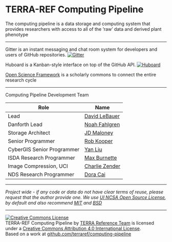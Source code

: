 # TERRA-REF Computing Pipeline

The computing pipeline is a data storage and computing system that provides researchers with access to all of the ‘raw’ data and derived plant phenotype
___
Gitter is an instant messaging and chat room system for developers and users of GitHub repositories.
[![Gitter](https://badges.gitter.im/terraref/computing-pipeline.svg)](https://gitter.im/terraref/computing-pipeline?utm_source=badge&utm_medium=badge&utm_campaign=pr-badge)

Huboard is a Kanban-style interface on top of the GitHub API.
[![Huboard](http://img.shields.io/badge/Hu-Board-7965cc.svg)](https://huboard.com/terraref/computing-pipeline)

[Open Science Framework](https://osf.io/n532g/) is a scholarly commons to connect the entire research cycle
___
Computing Pipeline Development Team

| Role | Name |
|---|---|
| Lead | [David LeBauer](https://github.com/dlebauer) | 
| Danforth Lead | [Noah Fahlgren](https://github.com/nfahlgren) | 
| Storage Architect | [JD Maloney](https://github.com/jdmaloney) | 
| Senior Programmer | [Rob Kooper](https://github.com/robkooper) |
| CyberGIS Senior Programmer |  [Yan Liu](https://github.com/yanliu-chn) | 
| ISDA Research Programmer |  [Max Burnette](https://github.com/max-zilla) |
| Image Compression, UCI | [Charlie Zender](https://github.com/czender)| 
| NDS Research Programmer | [Dora Cai](https://github.com/doracai)|


___
*Project wide - if any code or data do not have clear terms of reuse, please request that the author provide one. We use [UI NCSA Open Source License](https://opensource.org/licenses/NCSA), by default and also recommend [MIT](https://opensource.org/licenses/MIT) and [BSD](https://opensource.org/licenses/BSD-2-Clause)*



___
<a href="http://creativecommons.org/licenses/by/4.0/" rel=
    "license"><img alt="Creative Commons License" src=
    "https://i.creativecommons.org/l/by/4.0/88x31.png" style=
    "border-width:0"></a><br>
    <span>TERRA-REF Computing Pipeline</span> by <a href="terraref.ncsa.illinois.edu"
    rel="cc:attributionURL">TERRA Reference Team</a> is licensed under a
    <a href="http://creativecommons.org/licenses/by/4.0/" rel=
    "license">Creative Commons Attribution 4.0 International License</a>.<br>
    Based on a work at <a href="github.com/terraref/==REPOSITORY==" rel=
    "dct:source">github.com/terraref/computing-pipeline</a>
